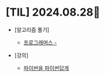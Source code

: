 # [TIL] 2024.08.28📒

 
* [알고리즘 풀기]
  * [프로그래머스 - ](https://haemggi.tistory.com/)
    
* [강의]
  * [파이썬을 파이썬답게](https://school.programmers.co.kr/learn/courses/4008/4008-%ED%8C%8C%EC%9D%B4%EC%8D%AC%EC%9D%84-%ED%8C%8C%EC%9D%B4%EC%8D%AC%EB%8B%B5%EA%B2%8C)
